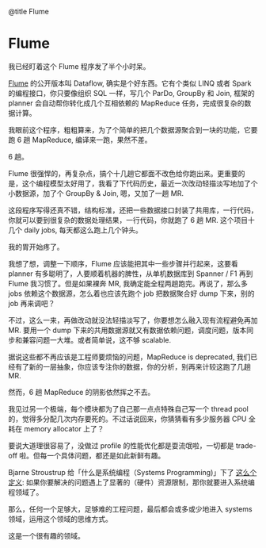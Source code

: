 @title Flume

# Flume

我已经盯着这个 Flume 程序发了半个小时呆。

[Flume](http://static.googleusercontent.com/media/research.google.com/en//pubs/archive/35650.pdf) 的公开版本叫 Dataflow, 确实是个好东西。它有个类似 LINQ 或者 Spark 的编程接口，你只要像组织 SQL 一样，写几个 ParDo, GroupBy 和 Join, 框架的 planner 会自动帮你转化成几个互相依赖的 MapReduce 任务，完成很复杂的数据计算。

我眼前这个程序，粗粗算来，为了个简单的把几个数据源聚合到一块的功能，它要跑 6 趟 MapReduce, 编译来一跑，果然不差。

6 趟。

Flume 很强悍的，再复杂点，搞个十几趟它都面不改色给你跑出来。更重要的是，这个编程模型太好用了，我看了下代码历史，最近一次改动轻描淡写地加了个小数据源，加了个 GroupBy & Join, 嗯，又加了一趟 MR.

这段程序写得还真不错，结构标准，还把一些数据接口封装了共用库，一行代码，你就可以要到很复杂的数据处理结果，一行代码，你就跑了 6 趟 MR. 这个项目十几个 daily jobs, 每天都这么跑上几个钟头。

我的胃开始疼了。

我想了想，调整一下顺序，Flume 应该能把其中一些步骤并行起来，这要看 planner 有多聪明了，人要顺着机器的脾性，从单机数据库到 Spanner / F1 再到 Flume 我习惯了。但是如果裸奔 MR, 我确定能全程两趟跑完。再说了，那么多 jobs 依赖这个数据源，怎么着也应该先跑个 job 把数据聚合好 dump 下来，别的 job 再来调吧？

不过，这么一来，再做改动就没法轻描淡写了，你要想怎么融入现有流程避免再加 MR. 要用一个 dump 下来的共用数据源就又有数据依赖问题，调度问题，版本同步和兼容问题一大堆。或者简单说，这不够 scalable.

据说这些都不再应该是工程师要烦恼的问题，MapReduce is deprecated, 我们已经有了新的一层抽象，你应该专注你的数据，你的分析，别再来计较这跑了几趟 MR.

然而，6 趟 MapReduce 的阴影依然挥之不去。

我见过另一个极端，每个模块都为了自己那一点点特殊自己写一个 thread pool 的，觉得多分配几次内存要死的。不过话说回来，你猜猜看有多少服务器 CPU 全耗在 memory allocator 上了？

要说大道理很容易了，没做过 profile 的性能优化都是耍流氓啦，一切都是 trade-off 啦。但每一个具体问题，都还是如此新鲜有趣。

Bjarne Stroustrup 给「什么是系统编程（Systems Programming)」下了 [这么个定义](https://channel9.msdn.com/Events/Lang-NEXT/Lang-NEXT-2014/Panel-Systems-Programming-Languages-in-2014-and-Beyond): 如果你要解决的问题遇上了显著的（硬件）资源限制，那你就要进入系统编程领域了。

那么，任何一个足够大，足够难的工程问题，最后都会或多或少地进入 systems 领域，运用这个领域的思维方式。

这是一个很有趣的领域。
